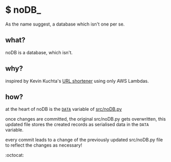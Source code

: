 # $ noDB_
As the name suggest, a database which isn't one per se.

## what?
noDB is a database, which isn't.

## why?
inspired by Kevin Kuchta's [URL shortener](http://kevinkuchta.com/_site/2018/03/lambda-only-url-shortener/) using only AWS Lambdas.

## how?

at the heart of noDB is the [`DATA`](https://github.com/Sayan98/noDB/blob/5d3366f1086878c5a9c5cfcc01486af1e6a71809/src/noDB.py#L10) variable of [src/noDB.py](/src/noDB.py)

once changes are committed, the original src/noDB.py gets overwritten, this updated file stores the created records as serialised data in the `DATA` variable.

every commit leads to a change of the previously updated src/noDB.py file to reflect the changes as necessary!


:octocat:
